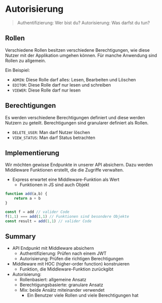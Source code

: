 # Autorisierung

> Authentifizierung: Wer bist du?
> Autorisierung: Was darfst du tun?

## Rollen

Verschiedene Rollen besitzen verschiedene Berechtigungen, wie diese Nutzer mit der Applikation umgehen können. Für manche Anwendung sind Rollen zu allgemein.

Ein Beispiel:

- `ADMIN`: Diese Rolle darf alles: Lesen, Bearbeiten und Löschen
- `EDITOR`: Diese Rolle darf nur lesen und schreiben
- `VIEWER`: Diese Rolle darf nur lesen

## Berechtigungen

Es werden verschiedene Berechtigungen definiert und diese werden Nutzern zu geteilt. Berechtigungen sind granularer definiert als Rollen.

- `DELETE_USER`: Man darf Nutzer löschen
- `VIEW_STATUS`: Man darf Status betrachten

## Implementierung

Wir möchten gewisse Endpunkte in unserer API absichern. Dazu werden Middleware Funktionen erstellt, die die Zugriffe verwalten.

- Express erwartet eine Middleware-Funktion als Wert
  - Funktionen in JS sind auch Objekt

```js
function add(a,b) {
    return a + b
}

const f = add // valider Code
f(1,1) === add(1,1) // Funktionen sind besondere Objekte
const result = add(1,1) // valider Code
```

## Summary

- API Endpunkt mit Middleware absichern
  - Authentifizierung: Prüfen nach einem JWT
  - Autorisierung: Prüfen die richtigen Berechtigungen
- Middleware mit HOC (higher-order function) konstruieren
  - Funktion, die Middleware-Funktion zurückgibt
- Autorisierung:
  - Rollenbasiert: allgemeine Ansatz
  - Berechtigungsbasierte: granulare Ansatz
  - Mix: beide Ansätz miteinander verwendet
    - Ein Benutzer viele Rollen und viele Berechtigungen hat
